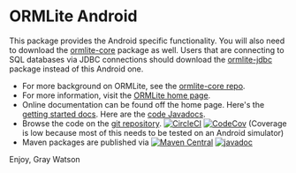 ORMLite Android
===============

This package provides the Android specific functionality.  You will also need to download the [ormlite-core](https://github.com/j256/ormlite-core) package as well.  Users that are connecting to SQL databases via JDBC connections should
download the [ormlite-jdbc](https://github.com/j256/ormlite-jdbc) package instead of this Android one.

* For more background on ORMLite, see the [ormlite-core repo](https://github.com/j256/ormlite-core).
* For more information, visit the [ORMLite home page](http://ormlite.com/).	
* Online documentation can be found off the home page.  Here's the [getting started docs](http://ormlite.com/docs/getting-started).  Here are the [code Javadocs](http://ormlite.com/javadoc/ormlite-android/).
* Browse the code on the [git repository](https://github.com/j256/ormlite-android).  [![CircleCI](https://circleci.com/gh/j256/ormlite-android.svg?style=svg)](https://circleci.com/gh/j256/ormlite-android) [![CodeCov](https://img.shields.io/codecov/c/github/j256/ormlite-android.svg)](https://codecov.io/github/j256/ormlite-android/) (Coverage is low because most of this needs to be tested on an Android simulator)
* Maven packages are published via [![Maven Central](https://maven-badges.herokuapp.com/maven-central/com.j256.ormlite/ormlite-android/badge.svg?style=flat-square)](https://maven-badges.herokuapp.com/maven-central/com.j256.ormlite/ormlite-android/) [![javadoc](https://javadoc.io/badge2/com.j256.ormlite/ormlite-android/javadoc.svg)](https://javadoc.io/doc/com.j256.ormlite/ormlite-android)

Enjoy, Gray Watson
